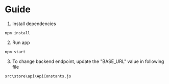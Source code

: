 # Guide

1. Install dependencies

```
npm install
```

2. Run app

```
npm start
```

3. To change backend endpoint, update the "BASE_URL" value in following file

```
src\store\api\ApiConstants.js
```
